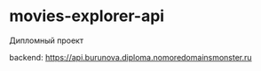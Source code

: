 # movies-explorer-api
Дипломный проект

backend: https://api.burunova.diploma.nomoredomainsmonster.ru

